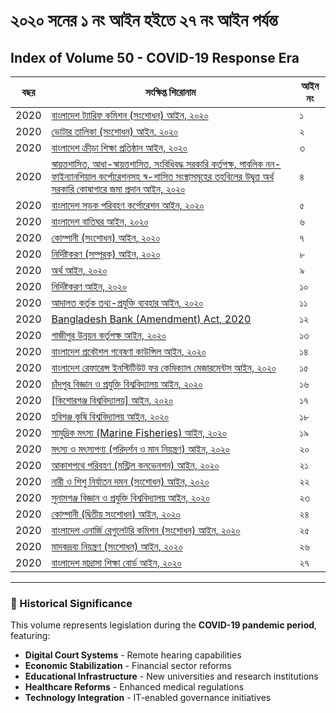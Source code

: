# ২০২০ সনের ১ নং আইন হইতে ২৭ নং আইন পর্যন্ত
## Index of Volume 50 - **COVID-19 Response Era**

| বছর | সংক্ষিপ্ত শিরোনাম | আইন নং |
| --- | --- | --- |
| 2020 | [বাংলাদেশ ট্যারিফ কমিশন (সংশোধন) আইন, ২০২০](/laws/volume-50/act-details-1/) | ১ |
| 2020 | [ভোটার তালিকা (সংশোধন) আইন, ২০২০](/laws/volume-50/act-details-2/) | ২ |
| 2020 | [বাংলাদেশ ক্রীড়া শিক্ষা প্রতিষ্ঠান আইন, ২০২০](/laws/volume-50/act-details-3/) | ৩ |
| 2020 | [স্বায়ত্তশাসিত, আধা-স্বায়ত্তশাসিত, সংবিধিবদ্ধ সরকারি কর্তৃপক্ষ, পাবলিক নন-ফাইন্যানশিয়াল কর্পোরেশনসহ স্ব-শাসিত সংস্থাসমূহের তহবিলের উদ্বৃত্ত অর্থ সরকারি কোষাগারে জমা প্রদান আইন, ২০২০](/laws/volume-50/act-details-4/) | ৪ |
| 2020 | [বাংলাদেশ সড়ক পরিবহণ কর্পোরেশন আইন, ২০২০](/laws/volume-50/act-details-5/) | ৫ |
| 2020 | [বাংলাদেশ বাতিঘর আইন, ২০২০](/laws/volume-50/act-details-6/) | ৬ |
| 2020 | [কোম্পানী (সংশোধন) আইন, ২০২০](/laws/volume-50/act-details-7/) | ৭ |
| 2020 | [নির্দিষ্টকরণ (সম্পূরক) আইন, ২০২০](/laws/volume-50/act-details-8/) | ৮ |
| 2020 | [অর্থ আইন, ২০২০](/laws/volume-50/act-details-9/) | ৯ |
| 2020 | [নির্দিষ্টকরণ আইন, ২০২০](/laws/volume-50/act-details-10/) | ১০ |
| 2020 | [আদালত কর্তৃক তথ্য-প্রযুক্তি ব্যবহার আইন, ২০২০](/laws/volume-50/act-details-11/) | ১১ |
| 2020 | [Bangladesh Bank (Amendment) Act, 2020](/laws/volume-50/act-details-12/) | ১২ |
| 2020 | [গাজীপুর উন্নয়ন কর্তৃপক্ষ আইন, ২০২০](/laws/volume-50/act-details-13/) | ১৩ |
| 2020 | [বাংলাদেশ প্রকৌশল গবেষণা কাউন্সিল আইন, ২০২০](/laws/volume-50/act-details-14/) | ১৪ |
| 2020 | [বাংলাদেশ রেফারেন্স ইনস্টিটিউট ফর কেমিক্যাল মেজারমেন্টস্ আইন, ২০২০](/laws/volume-50/act-details-15/) | ১৫ |
| 2020 | [চাঁদপুর বিজ্ঞান ও প্রযুক্তি বিশ্ববিদ্যালয় আইন, ২০২০](/laws/volume-50/act-details-16/) | ১৬ |
| 2020 | [[কিশোরগঞ্জ বিশ্ববিদ্যালয়] আইন, ২০২০](/laws/volume-50/act-details-17/) | ১৭ |
| 2020 | [হবিগঞ্জ কৃষি বিশ্ববিদ্যালয় আইন, ২০২০](/laws/volume-50/act-details-18/) | ১৮ |
| 2020 | [সামুদ্রিক মৎস্য (Marine Fisheries) আইন, ২০২০](/laws/volume-50/act-details-19/) | ১৯ |
| 2020 | [মৎস্য ও মৎস্যপণ্য (পরিদর্শন ও মান নিয়ন্ত্রণ) আইন, ২০২০](/laws/volume-50/act-details-20/) | ২০ |
| 2020 | [আকাশপথে পরিবহণ (মন্ট্রিল কনভেনশন) আইন, ২০২০](/laws/volume-50/act-details-21/) | ২১ |
| 2020 | [নারী ও শিশু নির্যাতন দমন (সংশোধন) আইন, ২০২০](/laws/volume-50/act-details-22/) | ২২ |
| 2020 | [সুনামগঞ্জ বিজ্ঞান ও প্রযুক্তি বিশ্ববিদ্যালয় আইন, ২০২০](/laws/volume-50/act-details-23/) | ২৩ |
| 2020 | [কোম্পানী (দ্বিতীয় সংশোধন) আইন, ২০২০](/laws/volume-50/act-details-24/) | ২৪ |
| 2020 | [বাংলাদেশ এনার্জি রেগুলেটরি কমিশন (সংশোধন) আইন, ২০২০](/laws/volume-50/act-details-25/) | ২৫ |
| 2020 | [মাদকদ্রব্য নিয়ন্ত্রণ (সংশোধন) আইন, ২০২০](/laws/volume-50/act-details-26/) | ২৬ |
| 2020 | [বাংলাদেশ মাদ্রাসা শিক্ষা বোর্ড আইন, ২০২০](/laws/volume-50/act-details-27/) | ২৭ |

---

### 🦠 Historical Significance
This volume represents legislation during the **COVID-19 pandemic period**, featuring:
- **Digital Court Systems** - Remote hearing capabilities
- **Economic Stabilization** - Financial sector reforms
- **Educational Infrastructure** - New universities and research institutions
- **Healthcare Reforms** - Enhanced medical regulations
- **Technology Integration** - IT-enabled governance initiatives
